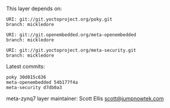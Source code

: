 This layer depends on:

    URI: git://git.yoctoproject.org/poky.git
    branch: mickledore

    URI: git://git.openembedded.org/meta-openembedded
    branch: mickledore

    URI: git://git.yoctoproject.org/meta-security.git
    branch: mickledore

Latest commits:

    poky 30d015c636
    meta-openembedded 54b177f4a
    meta-security d7db0a3

meta-zynq7 layer maintainer: Scott Ellis <scott@jumpnowtek.com>
